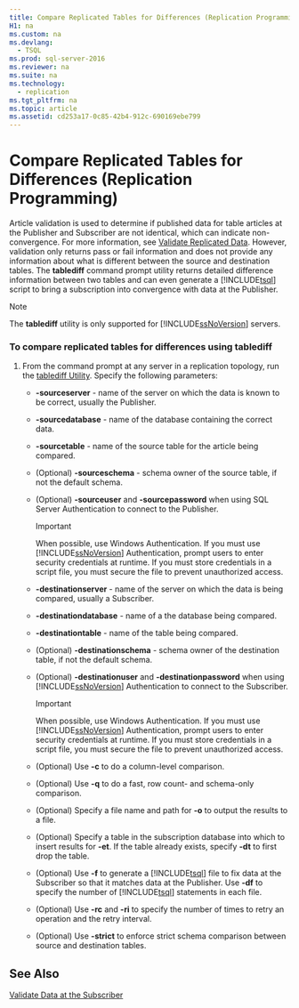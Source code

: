 ```yaml
---
title: Compare Replicated Tables for Differences (Replication Programming)
H1: na
ms.custom: na
ms.devlang: 
  - TSQL
ms.prod: sql-server-2016
ms.reviewer: na
ms.suite: na
ms.technology: 
  - replication
ms.tgt_pltfrm: na
ms.topic: article
ms.assetid: cd253a17-0c85-42b4-912c-690169ebe799
---
```

# Compare Replicated Tables for Differences (Replication Programming)
  Article validation is used to determine if published data for table articles at the Publisher and Subscriber are not identical, which can indicate non\-convergence. For more information, see [Validate Replicated Data](../../Topics/TopicNameNotContainA/Validate-Replicated-Data.md). However, validation only returns pass or fail information and does not provide any information about what is different between the source and destination tables. The **tablediff** command prompt utility returns detailed difference information between two tables and can even generate a [!INCLUDE[tsql](../../Token/Other/tsql_md.md)] script to bring a subscription into convergence with data at the Publisher.  
  
> [!NOTE]  
>  The **tablediff** utility is only supported for [!INCLUDE[ssNoVersion](../../Token/Other/ssNoVersion_md.md)] servers.  
  
### To compare replicated tables for differences using tablediff  
  
1.  From the command prompt at any server in a replication topology, run the [tablediff Utility](../../Topics/TopicNameNotContainA/tablediff-Utility.md). Specify the following parameters:  
  
    -   **\-sourceserver** \- name of the server on which the data is known to be correct, usually the Publisher.  
  
    -   **\-sourcedatabase** \- name of the database containing the correct data.  
  
    -   **\-sourcetable** \- name of the source table for the article being compared.  
  
    -   \(Optional\) **\-sourceschema** \- schema owner of the source table, if not the default schema.  
  
    -   \(Optional\) **\-sourceuser** and **\-sourcepassword** when using SQL Server Authentication to connect to the Publisher.  
  
        > [!IMPORTANT]  
        >  When possible, use Windows Authentication. If you must use [!INCLUDE[ssNoVersion](../../Token/Other/ssNoVersion_md.md)] Authentication, prompt users to enter security credentials at runtime. If you must store credentials in a script file, you must secure the file to prevent unauthorized access.  
  
    -   **\-destinationserver** \- name of the server on which the data is being compared, usually a Subscriber.  
  
    -   **\-destinationdatabase** \- name of a the database being compared.  
  
    -   **\-destinationtable** \- name of the table being compared.  
  
    -   \(Optional\) **\-destinationschema** \- schema owner of the destination table, if not the default schema.  
  
    -   \(Optional\) **\-destinationuser** and **\-destinationpassword** when using [!INCLUDE[ssNoVersion](../../Token/Other/ssNoVersion_md.md)] Authentication to connect to the Subscriber.  
  
        > [!IMPORTANT]  
        >  When possible, use Windows Authentication. If you must use [!INCLUDE[ssNoVersion](../../Token/Other/ssNoVersion_md.md)] Authentication, prompt users to enter security credentials at runtime. If you must store credentials in a script file, you must secure the file to prevent unauthorized access.  
  
    -   \(Optional\) Use **\-c** to do a column\-level comparison.  
  
    -   \(Optional\) Use **\-q** to do a fast, row count\- and schema\-only comparison.  
  
    -   \(Optional\) Specify a file name and path for **\-o** to output the results to a file.  
  
    -   \(Optional\) Specify a table in the subscription database into which to insert results for **\-et**. If the table already exists, specify **\-dt** to first drop the table.  
  
    -   \(Optional\) Use **\-f** to generate a [!INCLUDE[tsql](../../Token/Other/tsql_md.md)] file to fix data at the Subscriber so that it matches data at the Publisher. Use **\-df** to specify the number of [!INCLUDE[tsql](../../Token/Other/tsql_md.md)] statements in each file.  
  
    -   \(Optional\) Use **\-rc** and **\-ri** to specify the number of times to retry an operation and the retry interval.  
  
    -   \(Optional\) Use **\-strict** to enforce strict schema comparison between source and destination tables.  
  
## See Also  
 [Validate Data at the Subscriber](../../Topics/TopicNameNotContainA/Validate-Data-at-the-Subscriber.md)  
  
  